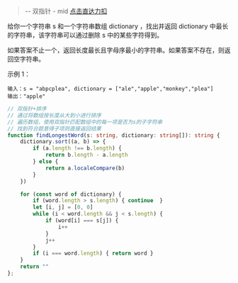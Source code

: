 > -- 双指针 - mid
> [点击直达力扣](https://leetcode.cn/problems/longest-word-in-dictionary-through-deleting/description/)

给你一个字符串 s 和一个字符串数组 dictionary ，找出并返回 dictionary 中最长的字符串，该字符串可以通过删除 s 中的某些字符得到。

如果答案不止一个，返回长度最长且字母序最小的字符串。如果答案不存在，则返回空字符串。

示例 1：

    输入：s = "abpcplea", dictionary = ["ale","apple","monkey","plea"]
    输出："apple"

```typescript
// 双指针+排序
// 通过将数组按长度从大到小进行排序
// 遍历数组，使用双指针匹配数组中的每一项是否为s的子字符串
// 找到符合题意得子项则直接返回结果
function findLongestWord(s: string, dictionary: string[]): string {
    dictionary.sort((a, b) => {
        if (a.length !== b.length) {
            return b.length - a.length
        } else {
            return a.localeCompare(b)
        }
    })

    for (const word of dictionary) {
        if (word.length > s.length) { continue  }
        let [i, j] = [0, 0]
        while (i < word.length && j < s.length) {
            if (word[i] === s[j]) {
                i++
            }
            j++
        }
        if (i === word.length) { return word }
    }
    return ""
};
```